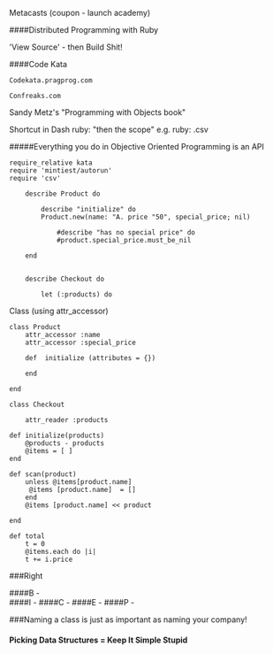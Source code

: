 Metacasts (coupon - launch academy)

####Distributed Programming with Ruby

'View Source' - then Build Shit!

####Code Kata

    Codekata.pragprog.com 

    Confreaks.com

Sandy Metz's "Programming with Objects book"

Shortcut in Dash 
ruby:   "then the scope" e.g. ruby: .csv

#####Everything you do in Objective Oriented Programming is an API

    require_relative kata
    require 'mintiest/autorun'
    require 'csv'
        
        describe Product do
        
            describe "initialize" do
            Product.new(name: "A. price "50", special_price; nil)
        
                #describe "has no special price" do
                #product.special_price.must_be_nil
        
        end


        describe Checkout do
        
            let (:products) do
            
            
Class (using attr_accessor)

    class Product
        attr_accessor :name
        attr_accessor :special_price
                
        def  initialize (attributes = {})
                
        end
                
    end
            
    class Checkout
        
        attr_reader :products
        
    def initialize(products)
        @products - products
        @items = [ ]
    end
    
    def scan(product)
        unless @items[product.name]
         @items [product.name]  = []
        end
        @items [product.name] << product
        
    end
    
    def total 
        t = 0
        @items.each do |i|
        t += i.price
        
###Right 

####B -           
####I - 
####C - 
####E -
####P -
            

###Naming a class is just as important as naming your company!

####                                                         Picking Data Structures = Keep It Simple Stupid






 